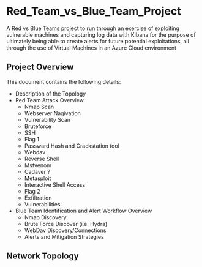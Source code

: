 # Red_Team_vs_Blue_Team_Project
A Red vs Blue Teams project to run through an exercise of exploiting vulnerable machines and capturing log data with Kibana for the purpose of ultimately being able to create alerts for future potential exploitations, all through the use of Virtual Machines in an Azure Cloud environment
## Project Overview
This document contains the following details:
- Description of the Topology 
- Red Team Attack Overview
   - Nmap Scan
   - Webserver Nagivation
   - Vulnerability Scan 
   - Bruteforce
   - SSH
   - Flag 1
   - Passward Hash and Crackstation tool
   - Webdav
   - Reverse Shell
    - Msfvenom
    - Cadaver ?   
    - Metasploit
   - Interactive Shell Access
    - Flag 2
    - Exfiltration  
   - Vulnerabilities
- Blue Team Identification and Alert Workflow Overview
   - Nmap Discovery
   - Brute Force Discover (i.e. Hydra)
   -  WebDav Discovery/Connections
   -  Alerts and Mitigation Strategies
## Network Topology 

